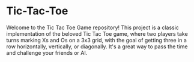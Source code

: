 # Tic-Tac-Toe
Welcome to the Tic Tac Toe Game repository! This project is a classic implementation of the beloved Tic Tac Toe game, where two players take turns marking Xs and Os on a 3x3 grid, with the goal of getting three in a row horizontally, vertically, or diagonally. It's a great way to pass the time and challenge your friends or AI.
